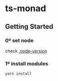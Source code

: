 # ts-monad

## Getting Started
### 0º set node
check [.node-version](./.node-version)

### 1º install modules
```shell
yarn install
```

